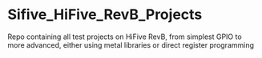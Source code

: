 # Sifive_HiFive_RevB_Projects
Repo containing all test projects on HiFive RevB, from simplest GPIO to more advanced, either using metal libraries or direct register programming
